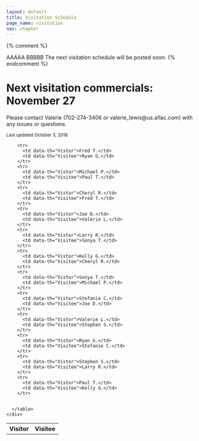 ```yaml
---
layout: default
title: Visitation Schedule
page_name: visitation
nav: chapter
---
```

{% comment %}
  <tr>
    <td data-th="Vistor">AAAAA</td>
    <td data-th="Visitee">BBBBB</td>
  </tr>
  
  <tr>
    <td colspan="2">The next visitation schedule will be posted soon.</td>
  </tr>
{% endcomment %}

<div class="container margin-b-30">
  <div class="wide_banner">
    <h1>Next visitation commercials: November 27</h1>
</div>
  <div class="row">
    <div class="col-md-6 col-md-offset-3">
      <p>Please contact Valerie (702-274-3406 or valerie_lewis@us.aflac.com) with any issues or questions. </p>
      <small>Last updated October 3, 2018</small>
      <table class="rwd-table">
        <tr>
          <th>Visitor</th>
          <th>Visitee</th>
        </tr>

        <tr>
          <td data-th="Vistor">Fred T.</td>
          <td data-th="Visitee">Ryan G.</td>
        </tr>
        <tr>
          <td data-th="Vistor">Michael P.</td>
          <td data-th="Visitee">Paul T.</td>
        </tr>
        <tr>
          <td data-th="Vistor">Cheryl R.</td>
          <td data-th="Visitee">Fred T.</td>
        </tr>
        <tr>
          <td data-th="Vistor">Joe D.</td>
          <td data-th="Visitee">Valerie L.</td>
        </tr>
        <tr>
          <td data-th="Vistor">Larry R.</td>
          <td data-th="Visitee">Sonya T.</td>
        </tr>
        <tr>
          <td data-th="Vistor">Kelly G.</td>
          <td data-th="Visitee">Cheryl R.</td>
        </tr>
        <tr>
          <td data-th="Vistor">Sonya T.</td>
          <td data-th="Visitee">Michael P.</td>
        </tr>
        <tr>
          <td data-th="Vistor">Stefanie C.</td>
          <td data-th="Visitee">Joe D.</td>
        </tr>
        <tr>
          <td data-th="Vistor">Valerie L.</td>
          <td data-th="Visitee">Stephen S.</td>
        </tr>
        <tr>
          <td data-th="Vistor">Ryan G.</td>
          <td data-th="Visitee">Stefanie C.</td>
        </tr>
        <tr>
          <td data-th="Vistor">Stephen S.</td>
          <td data-th="Visitee">Larry R.</td>
        </tr>
        <tr>
          <td data-th="Vistor">Paul T.</td>
          <td data-th="Visitee">Kelly G.</td>
        </tr>

        
      </table>
    </div>
  </div>
</div>